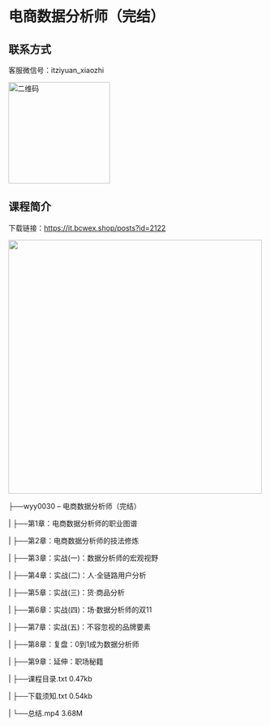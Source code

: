 # 电商数据分析师（完结）

## 联系方式

客服微信号：itziyuan_xiaozhi

<img src="https://ziyuanyun.oss-cn-guangzhou.aliyuncs.com/common/20240614073449/666b82192834a.jpg" width="200" height="200" alt="二维码">

## 课程简介

下载链接：https://it.bcwex.shop/posts?id=2122

<img src="https://ziyuanyun.oss-cn-guangzhou.aliyuncs.com/yun/20240515183653/66449045ee1e2.jpg" width="500" alt="">

  ├──wyy0030 &#8211; 电商数据分析师（完结）

 | ├──第1章：电商数据分析师的职业图谱

 | ├──第2章：电商数据分析师的技法修炼

 | ├──第3章：实战(一)：数据分析师的宏观视野

 | ├──第4章：实战(二)：人·全链路用户分析

 | ├──第5章：实战(三)：货·商品分析

 | ├──第6章：实战(四)：场·数据分析师的双11

 | ├──第7章：实战(五)：不容忽视的品牌要素

 | ├──第8章：复盘：0到1成为数据分析师

 | ├──第9章：延伸：职场秘籍

 | ├──课程目录.txt 0.47kb

 | ├──下载须知.txt 0.54kb

 | └──总结.mp4 3.68M

  